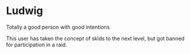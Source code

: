 # Ludwig

Totally a good person with good intentions

This user has taken the concept of skids to the next level, but got banned for
participation in a raid.
